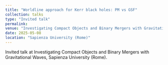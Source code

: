 ```yaml
---
title: "Worldline approach for Kerr black holes: PM vs GSF"
collection: talks
type: "Invited talk"
permalink:
venue: "Investigating Compact Objects and Binary Mergers with Gravitational Waves"
date: 2025-05-08
location: "Sapienza University (Rome)"
---
```


Invited talk at Investigating Compact Objects and Binary Mergers with Gravitational Waves, Sapienza University (Rome).
